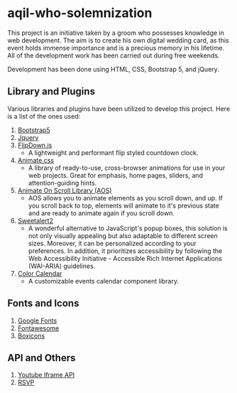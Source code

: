# aqil-who-solemnization
This project is an initiative taken by a groom who possesses knowledge in web development. The aim is to create his own digital wedding card, as this event holds immense importance and is a precious memory in his lifetime. All of the development work has been carried out during free weekends.

Development has been done using HTML, CSS, Bootstrap 5, and jQuery.


## Library and Plugins 
Various libraries and plugins have been utilized to develop this project. Here is a list of the ones used:
 1. [Bootstrap5](https://getbootstrap.com/docs/5.0/getting-started/introduction/)
2. [Jquery](https://jquery.com/)
3. [FlipDown.js](https://github.com/PButcher/flipdown)
    - A lightweight and performant flip styled countdown clock.
4. [Animate.css](https://animate.style/)
   - A library of ready-to-use, cross-browser animations for use in your web projects. Great for emphasis, home pages, sliders, and attention-guiding hints.
5. [Animate On Scroll Library (AOS)](https://michalsnik.github.io/aos/) 
   - AOS allows you to animate elements as you scroll down, and up. If you scroll back to top, elements will animate to it's previous state and are ready to animate again if you scroll down.
6. [Sweetalert2](https://sweetalert2.github.io/) 
   - A wonderful alternative to JavaScript's popup boxes, this solution is not only visually appealing but also adaptable to different screen sizes. Moreover, it can be personalized according to your preferences. In addition, it prioritizes accessibility by following the Web Accessibility Initiative - Accessible Rich Internet Applications (WAI-ARIA) guidelines.
7. [Color Calendar](https://github.com/PawanKolhe/color-calendar)
    - A customizable events calendar component library.
   
## Fonts and Icons
1. [Google Fonts](https://fonts.google.com/)
2. [Fontawesome](https://fontawesome.com/)
3. [Boxicons](https://boxicons.com/)

## API and Others
1. [Youtube Iframe API](https://developers.google.com/youtube/iframe_api_reference)
2. [RSVP](https://www.jotform.com/)
